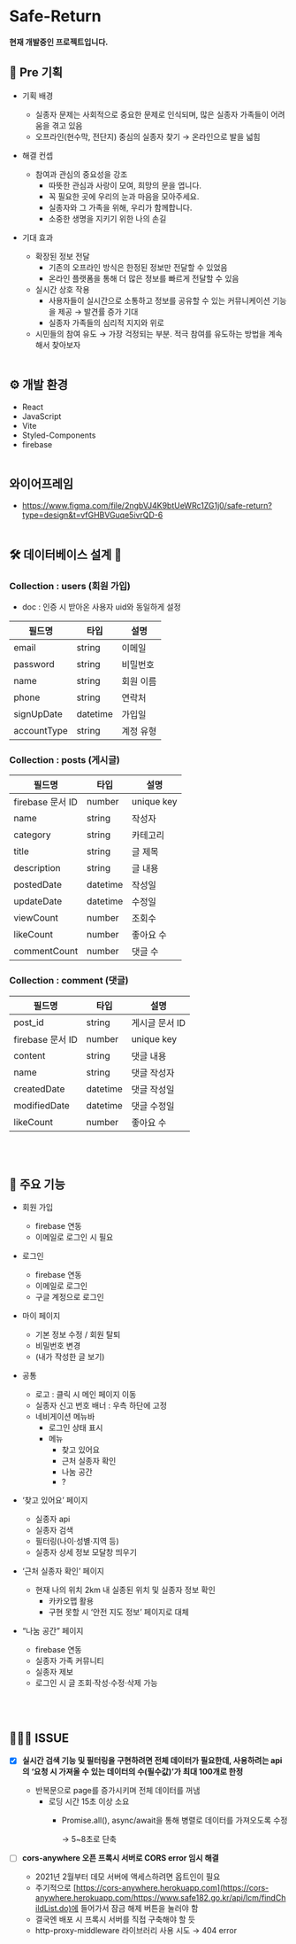 # Safe-Return
<b>현재 개발중인 프로젝트입니다.</b>
<br />

## 💪 Pre 기획
- 기획 배경
  - 실종자 문제는 사회적으로 중요한 문제로 인식되며, 많은 실종자 가족들이 어려움을 겪고 있음
  - 오프라인(현수막, 전단지) 중심의 실종자 찾기 → 온라인으로 발을 넓힘

- 해결 컨셉
  - 참여과 관심의 중요성을 강조
      - 따뜻한 관심과 사랑이 모여, 희망의 문을 엽니다.
      - 꼭 필요한 곳에 우리의 눈과 마음을 모아주세요.
      - 실종자와 그 가족을 위해, 우리가 함께합니다.
      - 소중한 생명을 지키기 위한 나의 손길

- 기대 효과
  - 확장된 정보 전달
      - 기존의 오프라인 방식은 한정된 정보만 전달할 수 있었음
      - 온라인 플랫폼을 통해 더 많은 정보를 빠르게 전달할 수 있음
  - 실시간 상호 작용
      - 사용자들이 실시간으로 소통하고 정보를 공유할 수 있는 커뮤니케이션 기능을 제공 → 발견률 증가 기대
      - 실종자 가족들의 심리적 지지와 위로
  - 시민들의 참여 유도 → 가장 걱정되는 부분. 적극 참여를 유도하는 방법을 계속해서 찾아보자
<br /><br />


## ⚙ 개발 환경
- React
- JavaScript
- Vite
- Styled-Components
- firebase
<br /><br />

## 와이어프레임
- https://www.figma.com/file/2ngbVJ4K9btUeWRc1ZG1j0/safe-return?type=design&t=vfGHBVGuqe5ivrQD-6
<br /><br />


## 🛠 데이터베이스 설계 🎵 

### Collection : users (회원 가입)
- doc : 인증 시 받아온 사용자 uid와 동일하게 설정

| 필드명 | 타입 | 설명 |
| --- | --- | --- |
| email | string | 이메일 |
| password | string | 비밀번호 |
| name | string | 회원 이름 |
| phone | string | 연락처 |
| signUpDate | datetime | 가입일 |
| accountType | string | 계정 유형 |

### Collection : posts (게시글)

| 필드명 | 타입 | 설명 |
| --- | --- | --- |
| firebase 문서 ID | number | unique key |
| name | string | 작성자 |
| category | string | 카테고리 |
| title | string | 글 제목 |
| description | string | 글 내용 |
| postedDate | datetime | 작성일 |
| updateDate | datetime | 수정일 |
| viewCount | number | 조회수 |
| likeCount | number | 좋아요 수 |
| commentCount | number | 댓글 수 |

### Collection : **comment (댓글)**

| 필드명 | 타입 | 설명 |
| --- | --- | --- |
| post_id | string | 게시글 문서 ID |
| firebase 문서 ID | number | unique key |
| content | string | 댓글 내용 |
| name | string | 댓글 작성자 |
| createdDate | datetime | 댓글 작성일 |
| modifiedDate | datetime | 댓글 수정일 |
| likeCount | number | 좋아요 수 |


<br /><br />
## 📌 주요 기능

- 회원 가입
    - firebase 연동
    - 이메일로 로그인 시 필요

- 로그인
    - firebase 연동
    - 이메일로 로그인
    - 구글 계정으로 로그인

- 마이 페이지
    - 기본 정보 수정 / 회원 탈퇴
    - 비밀번호 변경
    - (내가 작성한 글 보기)

- 공통
    - 로고 : 클릭 시 메인 페이지 이동
    - 실종자 신고 번호 배너 : 우측 하단에 고정
    - 네비게이션 메뉴바
        - 로그인 상태 표시
        - 메뉴
            - 찾고 있어요
            - 근처 실종자 확인
            - 나눔 공간
            - ?

- ‘찾고 있어요’ 페이지
    - 실종자 api
    - 실종자 검색
    - 필터링(나이·성별·지역 등)
    - 실종자 상세 정보 모달창 띄우기

- ‘근처 실종자 확인’ 페이지
    - 현재 나의 위치 2km 내 실종된 위치 및 실종자 정보 확인
        - 카카오맵 활용
        - 구현 못할 시 ‘안전 지도 정보’ 페이지로 대체

- “나눔 공간” 페이지
    - firebase 연동
    - 실종자 가족 커뮤니티
    - 실종자 제보
    - 로그인 시 글 조회·작성·수정·삭제 가능

<br /><br />

## 👩🏻‍💻 ISSUE
 - [x]  **실시간 검색 기능 및 필터링을 구현하려면 전체 데이터가 필요한데, 사용하려는 api의 ‘요청 시 가져올 수 있는 데이터의 수(필수값)’가 최대 100개로 한정**
    - 반복문으로 page를 증가시키며 전체 데이터를 꺼냄
        - 로딩 시간 15초 이상 소요
            - Promise.all(), async/await을 통해 병렬로 데이터를 가져오도록 수정
                
                → 5~8초로 단축 
                

- [ ]  **cors-anywhere 오픈 프록시 서버로 CORS error 임시 해결**
    - 2021년 2월부터 데모 서버에 액세스하려면 옵트인이 필요
    - 주기적으로 [https://cors-anywhere.herokuapp.com](https://cors-anywhere.herokuapp.com/https://www.safe182.go.kr/api/lcm/findChildList.do)에 들어가서 잠금 해제 버튼을 눌러야 함
    - 결국엔 배포 시 프록시 서버를 직접 구축해야 할 듯
    - http-proxy-middleware 라이브러리 사용 시도 → 404 error

